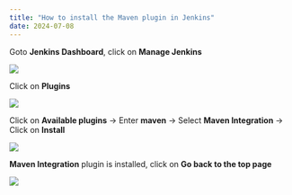 ```yaml
---
title: "How to install the Maven plugin in Jenkins"
date: 2024-07-08
---
```


Goto **Jenkins Dashboard**, click on **Manage Jenkins**

![](../images/jenkins-dashboard-manage-jenkins-1024x611.png)

Click on **Plugins**

![](../images/jenkins-mj-plugins.png)

Click on **Available plugins** -> Enter **maven** -> Select **Maven Integration** -> Click on **Install**

![](../images/jenkins-plugins-install-maven-1024x586.png)

**Maven Integration** plugin is installed, click on **Go back to the top page**

![](../images/jenkins-plugins-maven-installed-1024x366.png)
